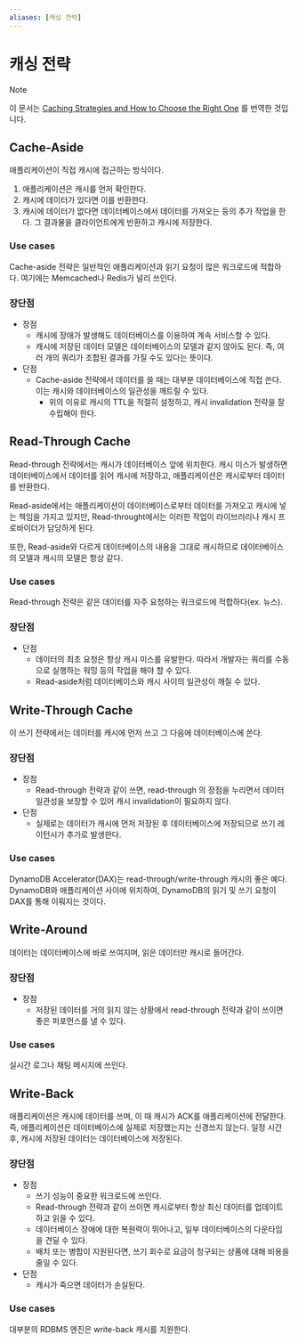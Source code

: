 ```yaml
---
aliases: [캐싱 전략]
---
```


# 캐싱 전략

> [!NOTE]
> 이 문서는 [Caching Strategies and How to Choose the Right One](https://codeahoy.com/2017/08/11/caching-strategies-and-how-to-choose-the-right-one/) 를 번역한 것입니다.

## Cache-Aside

애플리케이션이 직접 캐시에 접근하는 방식이다.

1. 애플리케이션은 캐시를 먼저 확인한다.
2. 캐시에 데이터가 있다면 이를 반환한다.
3. 캐시에 데이터가 없다면 데이터베이스에서 데이터를 가져오는 등의 추가 작업을 한다. 그 결과물을 클라이언트에게 반환하고 캐시에 저장한다.

### Use cases

Cache-aside 전략은 일반적인 애플리케이션과 읽기 요청이 많은 워크로드에 적합하다. 여기에는 Memcached나 Redis가 널리 쓰인다. 

### 장단점

- 장점
	- 캐시에 장애가 발생해도 데이터베이스를 이용하여 계속 서비스할 수 있다.
	- 캐시에 저장된 데이터 모델은 데이터베이스의 모델과 같지 않아도 된다. 즉, 여러 개의 쿼리가 조합된 결과를 가질 수도 있다는 뜻이다.
- 단점
	- Cache-aside 전략에서 데이터를 쓸 때는 대부분 데이터베이스에 직접 쓴다. 이는 캐시와 데이터베이스의 일관성을 깨트릴 수 있다.
		- 위의 이유로 캐시의 TTL을 적절히 설정하고, 캐시 invalidation 전략을 잘 수립해야 한다.

## Read-Through Cache

Read-through 전략에서는 캐시가 데이터베이스 앞에 위치한다. 캐시 미스가 발생하면 데이터베이스에서 데이터를 읽어 캐시에 저장하고, 애플리케이션은 캐시로부터 데이터를 반환한다.

Read-aside에서는 애플리케이션이 데이터베이스로부터 데이터를 가져오고 캐시에 넣는 책임을 가지고 있지만, Read-throught에서는 이러한 작업이 라이브러리나 캐시 프로바이더가 담당하게 된다.

또한, Read-aside와 다르게 데이터베이스의 내용을 그대로 캐시하므로 데이터베이스의 모델과 캐시의 모델은 항상 같다.

### Use cases

Read-through 전략은 같은 데이터를 자주 요청하는 워크로드에 적합하다(ex. 뉴스).

### 장단점

- 단점
	- 데이터의 최초 요청은 항상 캐시 미스를 유발한다. 따라서 개발자는 쿼리를 수동으로 실행하는 워밍 등의 작업을 해야 할 수 있다.
	- Read-aside처럼 데이터베이스와 캐시 사이의 일관성이 깨질 수 있다.

## Write-Through Cache

이 쓰기 전략에서는 데이터를 캐시에 먼저 쓰고 그 다음에 데이터베이스에 쓴다. 

### 장단점

- 장점
	- Read-through 전략과 같이 쓰면, read-through 의 장점을 누리면서 데이터 일관성을 보장할 수 있어 캐시 invalidation이 필요하지 않다.
- 단점
	- 실제로는 데이터가 캐시에 먼저 저장된 후 데이터베이스에 저장되므로 쓰기 레이턴시가 추가로 발생한다.

### Use cases

DynamoDB Accelerator(DAX)는 read-through/write-through 캐시의 좋은 예다. DynamoDB와 애플리케이션 사이에 위치하여, DynamoDB의 읽기 및 쓰기 요청이 DAX를 통해 이뤄지는 것이다.

## Write-Around

데이터는 데이터베이스에 바로 쓰여지며, 읽은 데이터만 캐시로 들어간다.

### 장단점

- 장점
	- 저장된 데이터를 거의 읽지 않는 상황에서 read-through 전략과 같이 쓰이면 좋은 퍼포먼스를 낼 수 있다.


### Use cases

실시간 로그나 채팅 메시지에 쓰인다.

## Write-Back

애플리케이션은 캐시에 데이터를 쓰며, 이 때 캐시가 ACK를 애플리케이션에 전달한다. 즉, 애플리케이션은 데이터베이스에 실제로 저장했는지는 신경쓰지 않는다. 일정 시간 후, 캐시에 저장된 데이터는 데이터베이스에 저장된다.

### 장단점

- 장점
	- 쓰기 성능이 중요한 워크로드에 쓰인다.
	- Read-through 전략과 같이 쓰이면 캐시로부터 항상 최신 데이터를 업데이트하고 읽을 수 있다.
	- 데이터베이스 장애에 대한 복원력이 뛰어나고, 일부 데이터베이스의 다운타임을 견딜 수 있다.
	- 배치 또는 병합이 지원된다면, 쓰기 회수로 요금이 청구되는 상품에 대해 비용을 줄일 수 있다.
- 단점
	- 캐시가 죽으면 데이터가 손실된다.

### Use cases

대부분의 RDBMS 엔진은 write-back 캐시를 지원한다.